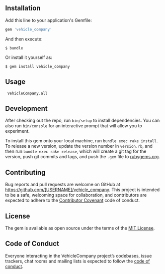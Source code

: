 
## Installation

Add this line to your application's Gemfile:

```ruby
gem 'vehicle_company'
```

And then execute:

    $ bundle

Or install it yourself as:

    $ gem install vehicle_company

## Usage
````
 VehicleCompany.all
````
## Development

After checking out the repo, run `bin/setup` to install dependencies. You can also run `bin/console` for an interactive prompt that will allow you to experiment.

To install this gem onto your local machine, run `bundle exec rake install`. To release a new version, update the version number in `version.rb`, and then run `bundle exec rake release`, which will create a git tag for the version, push git commits and tags, and push the `.gem` file to [rubygems.org](https://rubygems.org).

## Contributing

Bug reports and pull requests are welcome on GitHub at https://github.com/[USERNAME]/vehicle_company. This project is intended to be a safe, welcoming space for collaboration, and contributors are expected to adhere to the [Contributor Covenant](http://contributor-covenant.org) code of conduct.

## License

The gem is available as open source under the terms of the [MIT License](https://opensource.org/licenses/MIT).

## Code of Conduct

Everyone interacting in the VehicleCompany project’s codebases, issue trackers, chat rooms and mailing lists is expected to follow the [code of conduct](https://github.com/[USERNAME]/vehicle_company/blob/master/CODE_OF_CONDUCT.md).
